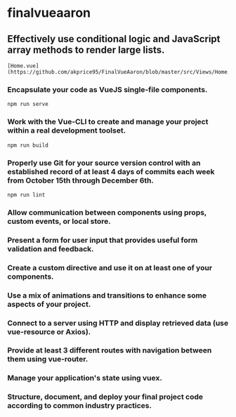 # finalvueaaron

## Effectively use conditional logic and JavaScript array methods to render large lists.
```
[Home.vue](https://github.com/akprice95/FinalVueAaron/blob/master/src/Views/Home.vue)
```

### Encapsulate your code as VueJS single-file components.
```
npm run serve
```

### Work with the Vue-CLI to create and manage your project within a real development toolset.
```
npm run build
```

### Properly use Git for your source version control with an established record of at least 4 days of commits each week from October 15th through December 6th.
```
npm run lint
```

### Allow communication between components using props, custom events, or local store.



### Present a form for user input that provides useful form validation and feedback.



### Create a custom directive and use it on at least one of your components.



### Use a mix of animations and transitions to enhance some aspects of your project.



### Connect to a server using HTTP and display retrieved data (use vue-resource or Axios).



### Provide at least 3 different routes with navigation between them using vue-router.


### Manage your application's state using vuex.



### Structure, document, and deploy your final project code according to common industry practices.